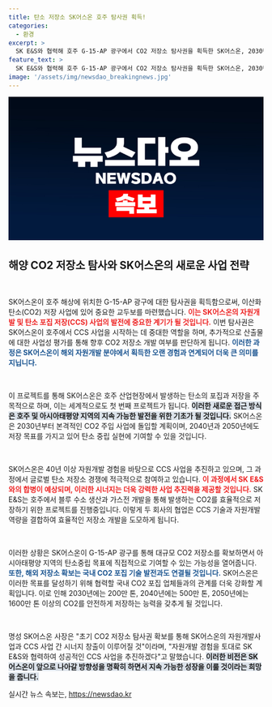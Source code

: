 ```yaml
---
title: 탄소 저장소 SK어스온 호주 탐사권 획득!
categories:
  - 환경
excerpt: >
  SK E&S와 협력해 호주 G-15-AP 광구에서 CO2 저장소 탐사권을 획득한 SK어스온, 2030년 본격 주입 계획. CCS 분야에서 글로벌 허브 구축 가속화 기대!
feature_text: >
  SK E&S와 협력해 호주 G-15-AP 광구에서 CO2 저장소 탐사권을 획득한 SK어스온, 2030년 본격 주입 계획. CCS 분야에서 글로벌 허브 구축 가속화 기대!
image: '/assets/img/newsdao_breakingnews.jpg'
---
```


<p><img src="/assets/img/newsdao_breakingnews.jpg" alt="pcversion 속보" /></p>

<h2 data-ke-size="size26">해양 CO2 저장소 탐사와 SK어스온의 새로운 사업 전략</h2>

<p data-ke-size="size16">&nbsp;</p>

<p>SK어스온이 호주 해상에 위치한 G-15-AP 광구에 대한 탐사권을 획득함으로써, 이산화탄소(CO2) 저장 사업에 있어 중요한 교두보를 마련했습니다. <b><span style="color: #ee2323;">이는 SK어스온의 자원개발 및 탄소 포집 저장(CCS) 사업의 발전에 중요한 계기가 될 것입니다.</span></b> 이번 탐사권은 SK어스온이 호주에서 CCS 사업을 시작하는 데 중대한 역할을 하며, 추가적으로 산출물에 대한 사업성 평가를 통해 향후 CO2 저장소 개발 여부를 판단하게 됩니다. <b><span style="color: #1a5490;">이러한 과정은 SK어스온이 해외 자원개발 분야에서 획득한 오랜 경험과 연계되어 더욱 큰 의미를 지닙니다.</span></b> </p>

<p data-ke-size="size16">&nbsp;</p>

<p>이 프로젝트를 통해 SK어스온은 호주 산업현장에서 발생하는 탄소의 포집과 저장을 주목적으로 하며, 이는 세계적으로도 첫 번째 프로젝트가 됩니다. <b><span style="background-color: #21538527;">이러한 새로운 접근 방식은 호주 및 아시아태평양 지역의 지속 가능한 발전을 위한 기초가 될 것입니다.</span></b> SK어스온은 2030년부터 본격적인 CO2 주입 사업에 돌입할 계획이며, 2040년과 2050년에도 저장 목표를 가지고 있어 탄소 중립 실현에 기여할 수 있을 것입니다.</p>

<p data-ke-size="size16">&nbsp;</p>

<p>SK어스온은 40년 이상 자원개발 경험을 바탕으로 CCS 사업을 추진하고 있으며, 그 과정에서 글로벌 탄소 저장소 경쟁에 적극적으로 참여하고 있습니다. <b><span style="color: #ee2323;">이 과정에서 SK E&amp;S와의 합병이 예상되며, 이러한 시너지는 더욱 강력한 사업 추진력을 제공할 것입니다.</span></b> SK E&amp;S는 호주에서 블루 수소 생산과 가스전 개발을 통해 발생하는 CO2를 효율적으로 저장하기 위한 프로젝트를 진행중입니다. 이렇게 두 회사의 협업은 CCS 기술과 자원개발 역량을 결합하여 효율적인 저장소 개발을 도모하게 됩니다.</p>

<p data-ke-size="size16">&nbsp;</p>

<p>이러한 상황은 SK어스온이 G-15-AP 광구를 통해 대규모 CO2 저장소를 확보하면서 아시아태평양 지역의 탄소중립 목표에 직접적으로 기여할 수 있는 가능성을 열어줍니다. <b><span style="color: #1a5490;">또한, 해외 저장소 확보는 국내 CO2 포집 기술 발전과도 연결될 것입니다.</span></b> SK어스온은 이러한 목표를 달성하기 위해 협력할 국내 CO2 포집 업체들과의 관계를 더욱 강화할 계획입니다. 이로 인해 2030년에는 200만 톤, 2040년에는 500만 톤, 2050년에는 1600만 톤 이상의 CO2를 안전하게 저장하는 능력을 갖추게 될 것입니다.</p>

<p data-ke-size="size16">&nbsp;</p>

<p>명성 SK어스온 사장은 "초기 CO2 저장소 탐사권 확보를 통해 SK어스온의 자원개발사업과 CCS 사업 간 시너지 창출이 이루어질 것"이라며, "자원개발 경험을 토대로 SK E&amp;S와 협력하여 성공적인 CCS 사업을 추진하겠다"고 말했습니다. <b><span style="background-color: #21538527;">이러한 비전은 SK어스온이 앞으로 나아갈 방향성을 명확히 하면서 지속 가능한 성장을 이룰 것이라는 희망을 줍니다.</span></b></p>
실시간 뉴스 속보는, <a href="https://newsdao.kr" rel="dofollow">https://newsdao.kr</a>


